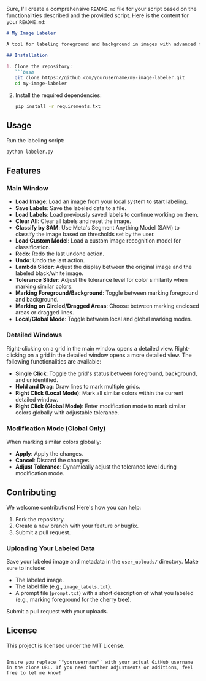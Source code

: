 Sure, I'll create a comprehensive `README.md` file for your script based on the functionalities described and the provided script. Here is the content for your `README.md`:

```markdown
# My Image Labeler

A tool for labeling foreground and background in images with advanced features such as local/global mode, customizable tolerance, redo/undo functionality, and integration with image recognition models.

## Installation

1. Clone the repository:
   ```bash
   git clone https://github.com/yourusername/my-image-labeler.git
   cd my-image-labeler
   ```

2. Install the required dependencies:
   ```bash
   pip install -r requirements.txt
   ```

## Usage

Run the labeling script:
```bash
python labeler.py
```

## Features

### Main Window

- **Load Image**: Load an image from your local system to start labeling.
- **Save Labels**: Save the labeled data to a file.
- **Load Labels**: Load previously saved labels to continue working on them.
- **Clear All**: Clear all labels and reset the image.
- **Classify by SAM**: Use Meta's Segment Anything Model (SAM) to classify the image based on thresholds set by the user.
- **Load Custom Model**: Load a custom image recognition model for classification.
- **Redo**: Redo the last undone action.
- **Undo**: Undo the last action.
- **Lambda Slider**: Adjust the display between the original image and the labeled black/white image.
- **Tolerance Slider**: Adjust the tolerance level for color similarity when marking similar colors.
- **Marking Foreground/Background**: Toggle between marking foreground and background.
- **Marking on Circled/Dragged Areas**: Choose between marking enclosed areas or dragged lines.
- **Local/Global Mode**: Toggle between local and global marking modes.

### Detailed Windows

Right-clicking on a grid in the main window opens a detailed view. Right-clicking on a grid in the detailed window opens a more detailed view. The following functionalities are available:

- **Single Click**: Toggle the grid's status between foreground, background, and unidentified.
- **Hold and Drag**: Draw lines to mark multiple grids.
- **Right Click (Local Mode)**: Mark all similar colors within the current detailed window.
- **Right Click (Global Mode)**: Enter modification mode to mark similar colors globally with adjustable tolerance.

### Modification Mode (Global Only)

When marking similar colors globally:
- **Apply**: Apply the changes.
- **Cancel**: Discard the changes.
- **Adjust Tolerance**: Dynamically adjust the tolerance level during modification mode.

## Contributing

We welcome contributions! Here's how you can help:

1. Fork the repository.
2. Create a new branch with your feature or bugfix.
3. Submit a pull request.

### Uploading Your Labeled Data

Save your labeled image and metadata in the `user_uploads/` directory. Make sure to include:
- The labeled image.
- The label file (e.g., `image_labels.txt`).
- A prompt file (`prompt.txt`) with a short description of what you labeled (e.g., marking foreground for the cherry tree).

Submit a pull request with your uploads.

## License

This project is licensed under the MIT License.
```

Ensure you replace `"yourusername"` with your actual GitHub username in the clone URL. If you need further adjustments or additions, feel free to let me know!
